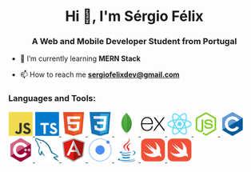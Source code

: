 <h1 align="center">Hi 👋, I'm Sérgio Félix</h1>
<h3 align="center">A Web and Mobile Developer Student from Portugal</h3>

- 🌱 I’m currently learning **MERN Stack**

- 📫 How to reach me **sergiofelixdev@gmail.com**

<h3 align="left">Languages and Tools:</h3>
<p align="left">
	<a href="https://developer.mozilla.org/en-US/docs/Web/JavaScript" target="_blank" rel="noreferrer">
		<img src="https://raw.githubusercontent.com/devicons/devicon/master/icons/javascript/javascript-original.svg" alt="javascript" width="49" height="49"/>
	</a>
	<a href="https://www.typescriptlang.org/" target="_blank" rel="noreferrer">
		<img src="https://raw.githubusercontent.com/devicons/devicon/master/icons/typescript/typescript-original.svg" alt="typescript" width="49" height="49"/>
	</a>
	<a href="https://www.w3.org/html/" target="_blank" rel="noreferrer">
		<img src="https://raw.githubusercontent.com/devicons/devicon/master/icons/html5/html5-original.svg" alt="html5" width="49" height="49"/>
	</a>
	<a href="https://www.w3schools.com/css/" target="_blank" rel="noreferrer">
		<img src="https://raw.githubusercontent.com/devicons/devicon/master/icons/css3/css3-original.svg" alt="css3" width="49" height="49"/>
	</a>
	<a href="https://www.mongodb.com/" target="_blank" rel="noreferrer">
		<img src="https://raw.githubusercontent.com/devicons/devicon/master/icons/mongodb/mongodb-original.svg" alt="mongodb" width="49" height="49"/>
	</a>
	<a href="https://expressjs.com" target="_blank" rel="noreferrer">
		<img src="https://raw.githubusercontent.com/devicons/devicon/master/icons/express/express-original.svg" alt="express" width="49" height="49"/>
	</a>
	<a href="https://reactjs.org/" target="_blank" rel="noreferrer">
		<img src="https://raw.githubusercontent.com/devicons/devicon/master/icons/react/react-original.svg" alt="react" width="49" height="49"/>
	</a>
	<a href="https://nodejs.org" target="_blank" rel="noreferrer">
		<img src="https://raw.githubusercontent.com/devicons/devicon/master/icons/nodejs/nodejs-original.svg" alt="nodejs" width="49" height="49"/>
	</a>
	<a href="https://www.cprogramming.com/" target="_blank" rel="noreferrer">
		<img src="https://raw.githubusercontent.com/devicons/devicon/master/icons/c/c-original.svg" alt="c" width="49" height="49"/>
	</a>
	<a href="https://www.w3schools.com/cpp/" target="_blank" rel="noreferrer">
		<img src="https://raw.githubusercontent.com/devicons/devicon/master/icons/cplusplus/cplusplus-original.svg" alt="cplusplus" width="49" height="49"/>
	</a>
	<a href="https://www.mysql.com/" target="_blank" rel="noreferrer">
		<img src="https://raw.githubusercontent.com/devicons/devicon/master/icons/mysql/mysql-original.svg" alt="mysql" width="49" height="49"/>
	</a>
	<a href="https://angular.io/" target="_blank" rel="noreferrer">
		<img src="https://raw.githubusercontent.com/devicons/devicon/master/icons/angularjs/angularjs-original.svg" alt="angular" width="49" height="49"/>
	</a>
	<a href="https://ionicframework.com/" target="_blank" rel="noreferrer">
		<img src="https://raw.githubusercontent.com/devicons/devicon/master/icons/ionic/ionic-original.svg" alt="ionic" width="49" height="49"/>
	</a>
	<a href="https://www.java.com/" target="_blank" rel="noreferrer">
		<img src="https://raw.githubusercontent.com/devicons/devicon/master/icons/java/java-original.svg" alt="java" width="49" height="49"/>
	</a>
	<a href="https://www.swift.org/" target="_blank" rel="noreferrer">
		<img src="https://raw.githubusercontent.com/devicons/devicon/master/icons/swift/swift-original.svg" alt="swift" width="49" height="49"/>
	</a>
	<a href="https://www.swift.org/" target="_blank" rel="noreferrer">
		<img src="https://raw.githubusercontent.com/devicons/devicon/master/icons/swift/swift-original.svg" alt="swift" width="49" height="49"/>
	</a>
</p>
